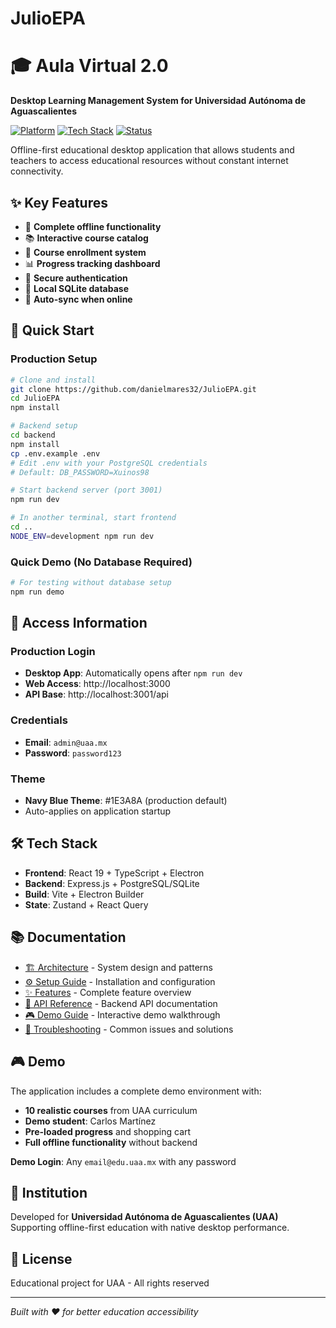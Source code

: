 # JulioEPA

# 🎓 Aula Virtual 2.0

**Desktop Learning Management System for Universidad Autónoma de Aguascalientes**

[![Platform](https://img.shields.io/badge/platform-Windows%20%7C%20macOS%20%7C%20Linux-blue)](https://github.com/danielmares32/JulioEPA)
[![Tech Stack](https://img.shields.io/badge/tech-Electron%20+%20React%20+%20TypeScript-orange)](https://github.com/danielmares32/JulioEPA)
[![Status](https://img.shields.io/badge/status-Active%20Development-green)](https://github.com/danielmares32/JulioEPA)

Offline-first educational desktop application that allows students and teachers to access educational resources without constant internet connectivity.

## ✨ Key Features

- 🔌 **Complete offline functionality**
- 📚 **Interactive course catalog**
- 🛒 **Course enrollment system**
- 📊 **Progress tracking dashboard**
- 🔐 **Secure authentication**
- 💾 **Local SQLite database**
- 🔄 **Auto-sync when online**

## 🚀 Quick Start

### Production Setup

```bash
# Clone and install
git clone https://github.com/danielmares32/JulioEPA.git
cd JulioEPA
npm install

# Backend setup
cd backend
npm install
cp .env.example .env
# Edit .env with your PostgreSQL credentials
# Default: DB_PASSWORD=Xuinos98

# Start backend server (port 3001)
npm run dev

# In another terminal, start frontend
cd ..
NODE_ENV=development npm run dev
```

### Quick Demo (No Database Required)

```bash
# For testing without database setup
npm run demo
```

## 🔐 Access Information

### Production Login
- **Desktop App**: Automatically opens after `npm run dev`
- **Web Access**: http://localhost:3000
- **API Base**: http://localhost:3001/api

### Credentials
- **Email**: `admin@uaa.mx`
- **Password**: `password123`

### Theme
- **Navy Blue Theme**: #1E3A8A (production default)
- Auto-applies on application startup

## 🛠️ Tech Stack

- **Frontend**: React 19 + TypeScript + Electron
- **Backend**: Express.js + PostgreSQL/SQLite
- **Build**: Vite + Electron Builder
- **State**: Zustand + React Query

## 📚 Documentation

- [🏗️ Architecture](./docs/ARCHITECTURE.md) - System design and patterns
- [⚙️ Setup Guide](./docs/SETUP.md) - Installation and configuration
- [✨ Features](./docs/FEATURES.md) - Complete feature overview
- [🔌 API Reference](./docs/API.md) - Backend API documentation
- [🎮 Demo Guide](./DEMO.md) - Interactive demo walkthrough
- [🔧 Troubleshooting](./TROUBLESHOOTING.md) - Common issues and solutions

## 🎮 Demo

The application includes a complete demo environment with:
- **10 realistic courses** from UAA curriculum
- **Demo student**: Carlos Martínez
- **Pre-loaded progress** and shopping cart
- **Full offline functionality** without backend

**Demo Login**: Any `email@edu.uaa.mx` with any password

## 🏫 Institution

Developed for **Universidad Autónoma de Aguascalientes (UAA)**  
Supporting offline-first education with native desktop performance.

## 📄 License

Educational project for UAA - All rights reserved

---

*Built with ❤️ for better education accessibility*